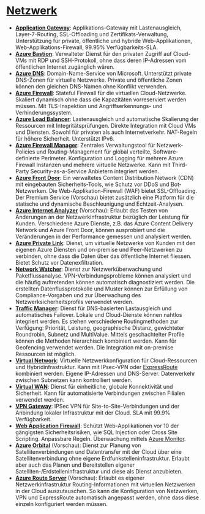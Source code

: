 # [Netzwerk]

* **[Application Gateway]**: Applikations-Gateway mit Lastenausgleich,
    Layer-7-Routing, SSL-Offloading und Zertifikats-Verwaltung, Unterstützung
    für private, öffentliche und hybride Web-Applikationen,
    Web-Applikations-Firewall, 99.95% Verfügbarkeits-SLA.
* **[Azure Bastion]**: Verwalteter Dienst für den privaten Zugriff auf
    Cloud-VMs mit RDP und SSH-Protokoll, ohne dass deren IP-Adressen vom öffentlichen Internet zugänglich wären.
* **[Azure DNS]**: Domain-Name-Service von Microsoft. Unterstützt private
    DNS-Zonen für virtuelle Netzwerke. Private und öffentliche Zonen können
    den gleichen DNS-Namen ohne Konflikt verwenden.
* **[Azure Firewall]**: Stateful Firewall für die virtuellen Cloud-Netzwerke.
    Skaliert dynamisch ohne dass die Kapazitäten vorreserviert werden müssen.
    Mit TLS-Inspektion und Angriffserkennungs- und Verhinderungssystem.
* **[Azure Load Balancer]**: Lastenausgleich und automatische Skalierung der
    Ressourcen mit Integritätsprüfungen. Direkte Integration mit Cloud VMs
    und Diensten. Sowohl für privaten als auch Internetverkehr. NAT-Regeln
    für höhere Sicherheit. Unterstützt IPv6.
* **[Azure Firewall Manager]**: Zentrales Verwaltungstool für Netzwerk-Policies
    und Routing-Management für global verteilte, Software-definierte Perimeter.
    Konfiguration und Logging für mehrere Azure Firewall Instanzen und mehrere
    virtuelle Netzwerke. Kann mit Third-Party Security-as-a-Service Anbietern
    integriert werden.
* **[Azure Front Door]**: Ein verwaltetes Content Distribution Network (CDN)
    mit eingebauten Sicherheits-Tools, wie Schutz vor DDoS und
    Bot-Netzwerken. Die Web-Applikation-Firewall (WAF) bietet SSL-Offloading.
    Der Premium Service (Vorschau) bietet zusätzlich eine Platform für die
    statische und dynamische Beschleunigung und Echtzeit-Analysen.
* **[Azure Internet Analyzer]** (Vorschau): Erlaubt das Testen von Änderungen
    an der Netzwerkinfrastruktur bezüglich der Leistung für Kunden.
    Verschiedene Azure Dienste, z.B. das Azure Content Delivery Network und
    Azure Front Door, können ausprobiert und die Veränderungen in der
    Performance gemessen und analysiert werden.
* **[Azure Private Link]**: Dienst, um virtuelle Netzwerke von Kunden mit den
    eigenen Azure Diensten und on-premise und Peer-Netzwerken zu verbinden, ohne dass
    die Daten über das öffentliche Internet fliessen. Bietet Schutz vor
    Datenexfiltration.
* **[Network Watcher]**: Dienst zur Netzwerküberwachung und Paketflussanalyse.
    VPN-Verbindungsprobleme können analysiert und die häufig auftretenden
    können automatisch diagnostiziert werden. Die erstellten
    Datenflussprotokolle und Muster können zur Erfüllung von
    Compliance-Vorgaben und zur Überwachung des Netzwerksicherheitsprofils
    verwendet werden.
* **[Traffic Manager]**: Dienst für DNS-basierten Lastausgleich und
    automatisches Failover. Lokale und Cloud-Dienste können nahtlos
    integriert werden. Es stehen verschiedene Routingmethoden zur Verfügung:
    Priorität, Leistung, geographische Distanz, gewichteter Roundrobin,
    Subnetz und MultiValue. Mittels geschachtelter Profile können die
    Methoden hierarchisch kombiniert werden. Kann für Geofencing verwendet
    werden. Die Integration mit on-premise Ressourcen ist möglich.
* **[Virtual Network]**: Virtuelle Netzwerkkonfiguration für Cloud-Ressourcen
    und Hybridinfrastruktur. Kann mit IPsec-VPN oder
    [ExpressRoute](/hybrid-multicloud.md#express-route) kombiniert werden.
    Eigene IP-Adressen und DNS-Server. Datenverkehr zwischen Subnetzen kann
    kontrolliert werden.
* **[Virtual WAN]**: Dienst für einheitliche, globale Konnektivität und
    Sicherheit. Kann für automatisierte Verbindungen zwischen Filialen
    verwendet werden.
* **[VPN Gateway]**: IPSec VPN für Site-to-Site-Verbindungen und der Anbindung
    lokaler Infrastruktur mit der Cloud. SLA mit 99.9% Verfügbarkeit.
* **[Web Application Firewall]**: Schützt Web-Applikationen vor 10 der
    gängigsten Sicherheitsrisiken, wie SQL Injection oder Cross Site
    Scripting. Anpassbare Regeln. Überwachung mittels [Azure
    Monitor](/management-tools.md#monitor).
* **[Azure Orbital]** (Vorschau): Dienst zur Planung von Satellitenverbindungen
    und Datentransfer mit der Cloud über eine Satellitenverbindung ohne
    eigene Erdfunkstelleninfrastruktur. Erlaubt aber auch das Planen und
    Bereitstellen eigener Satelliten-/Erdstelleninfrastruktur und diese als
    Dienst anzubieten.
* **[Azure Route Server]** (Vorschau): Erlaubt es eigener Netzwerkinfrastruktur
  Routing-Informationen mit virtuellen Netzwerken in der Cloud auszutauschen.
  So kann die Konfiguration von Netzwerken, VPN und ExpressRoute automatisch
  angepasst werden, ohne dass diese einzeln konfiguriert werden müssen.

[Netzwerk]: https://azure.microsoft.com/de-de/services/#networking
[Application Gateway]: https://azure.microsoft.com/de-de/services/application-gateway/
[Azure Bastion]: https://azure.microsoft.com/de-de/services/azure-bastion/
[Azure DNS]: https://azure.microsoft.com/de-de/services/dns/
[Azure Firewall]: https://azure.microsoft.com/de-de/services/azure-firewall/
[Lastenausgleich]: https://azure.microsoft.com/de-de/products/azure-load-balancing/
[Azure Firewall Manager]: https://azure.microsoft.com/de-de/services/firewall-manager/
[Azure Front Door]: https://azure.microsoft.com/de-de/services/frontdoor/
[Azure Internet Analyzer]: https://azure.microsoft.com/de-de/services/internet-analyzer/
[Azure Private Link]: https://azure.microsoft.com/de-de/services/private-link/
[Network Watcher]: https://azure.microsoft.com/de-de/services/network-watcher/
[Traffic Manager]: https://azure.microsoft.com/de-de/services/traffic-manager/
[Virtual Network]: https://azure.microsoft.com/de-de/services/virtual-network/
[Virtual WAN]: https://azure.microsoft.com/de-de/services/virtual-wan/
[VPN Gateway]: https://azure.microsoft.com/de-de/services/vpn-gateway/
[Web Application Firewall]: https://azure.microsoft.com/de-de/services/web-application-firewall/
[Azure Orbital]: https://azure.microsoft.com/de-de/services/orbital/
[Azure Route Server]: https://azure.microsoft.com/de-de/services/route-server/
[Azure Load Balancer]: https://azure.microsoft.com/de-de/services/load-balancer/

